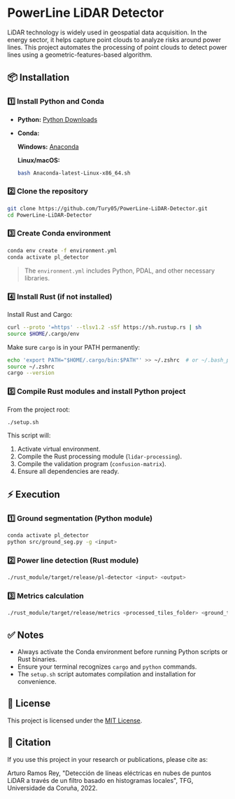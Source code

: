 # PowerLine LiDAR Detector

LiDAR technology is widely used in geospatial data acquisition. In the energy sector, it helps capture point clouds to analyze risks around power lines. This project automates the processing of point clouds to detect power lines using a geometric-features-based algorithm.

## 📦 Installation

### 1️⃣ Install Python and Conda

- **Python:** [Python Downloads](https://www.python.org/downloads/)
- **Conda:**

  **Windows:** [Anaconda](https://www.anaconda.com/products/distribution)

  **Linux/macOS:**
  ```bash
  bash Anaconda-latest-Linux-x86_64.sh
  ```

### 2️⃣ Clone the repository

```bash
git clone https://github.com/Tury05/PowerLine-LiDAR-Detector.git
cd PowerLine-LiDAR-Detector
```

### 3️⃣ Create Conda environment

```bash
conda env create -f environment.yml
conda activate pl_detector
```

> The `environment.yml` includes Python, PDAL, and other necessary libraries.

### 4️⃣ Install Rust (if not installed)

Install Rust and Cargo:

```bash
curl --proto '=https' --tlsv1.2 -sSf https://sh.rustup.rs | sh
source $HOME/.cargo/env
```

Make sure `cargo` is in your PATH permanently:

```bash
echo 'export PATH="$HOME/.cargo/bin:$PATH"' >> ~/.zshrc  # or ~/.bash_profile for bash
source ~/.zshrc
cargo --version
```

### 5️⃣ Compile Rust modules and install Python project

From the project root:

```bash
./setup.sh
```

This script will:

1. Activate virtual environment.
2. Compile the Rust processing module (`lidar-processing`).
3. Compile the validation program (`confusion-matrix`).
4. Ensure all dependencies are ready.

## ⚡ Execution

### 1️⃣ Ground segmentation (Python module)

```bash
conda activate pl_detector
python src/ground_seg.py -g <input>
```

### 2️⃣ Power line detection (Rust module)

```bash
./rust_module/target/release/pl-detector <input> <output>
```

### 3️⃣ Metrics calculation

```bash
./rust_module/target/release/metrics <processed_tiles_folder> <ground_truth_tiles_folder> <original_tiles_folder>
```

## ✅ Notes

- Always activate the Conda environment before running Python scripts or Rust binaries.
- Ensure your terminal recognizes `cargo` and `python` commands.
- The `setup.sh` script automates compilation and installation for convenience.

## 📄 License

This project is licensed under the [MIT License](LICENSE).

## 📝 Citation

If you use this project in your research or publications, please cite as:

Arturo Ramos Rey, "Detección de líneas eléctricas en nubes de puntos LiDAR a través de un filtro basado en histogramas locales", TFG, Universidade da Coruña, 2022.